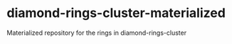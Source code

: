 # diamond-rings-cluster-materialized
Materialized repository for the rings in diamond-rings-cluster
